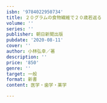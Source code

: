 ```yaml
---
isbn: '9784022950734'
title: ２０グラムの食物繊維で２０歳若返る
volume: ''
series: ''
publisher: 朝日新聞出版
pubdate: '2020-08-11'
cover: ''
author: 小林弘幸／著
description: ''
price: '850'
genre: ''
target: 一般
format: 新書
content: 医学・歯学・薬学

---
```

